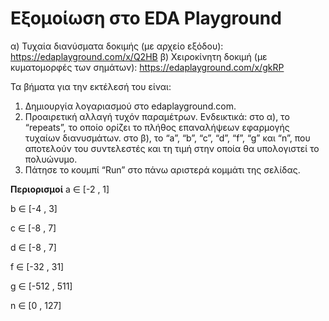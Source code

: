 # Εξομοίωση στο EDA Playground
α) Τυχαία διανύσματα δοκιμής (με αρχείο εξόδου): https://edaplayground.com/x/Q2HB
β) Χειροκίνητη δοκιμή (με κυματομορφές των σημάτων): https://edaplayground.com/x/gkRP

Τα βήματα για την εκτέλεσή του είναι:
1) Δημιουργία λογαριασμού στο edaplayground.com.
2) Προαιρετική αλλαγή τυχόν παραμέτρων. Ενδεικτικά:
   στο α), το “repeats”, το οποίο ορίζει το πλήθος επαναλήψεων εφαρμογής τυχαίων διανυσμάτων.
   στο β), το “a”, “b”, “c”, “d”, “f”, “g” και “n”, που αποτελούν του συντελεστές και τη τιμή στην οποία θα υπολογιστεί το πολυώνυμο.
3) Πάτησε το κουμπί “Run” στο πάνω αριστερά κομμάτι της σελίδας.


**Περιορισμοί**
a ∈ [-2 , 1]

b ∈ [-4 , 3]

c ∈ [-8 , 7]

d ∈ [-8 , 7]

f ∈ [-32 , 31]

g ∈ [-512 , 511]

n ∈ [0 , 127]
